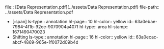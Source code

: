 file:: [Data Representation.pdf](../assets/Data Representation.pdf)
file-path:: ../assets/Data Representation.pdf

- [:span]
  ls-type:: annotation
  hl-page:: 10
  hl-color:: yellow
  id:: 63a0ebae-7984-4f1b-92ee-9070904a407f
  hl-type:: area
  hl-stamp:: 1671490470023
- Shifting
  ls-type:: annotation
  hl-page:: 16
  hl-color:: yellow
  id:: 63a0ecac-abcf-4869-965e-1f0072d09b4d